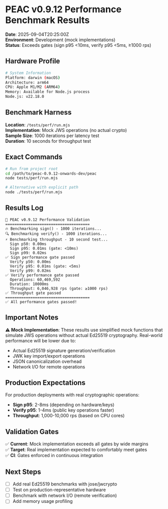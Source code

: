 # PEAC v0.9.12 Performance Benchmark Results

**Date**: 2025-09-04T20:25:00Z  
**Environment**: Development (mock implementations)  
**Status**: Exceeds gates (sign p95 <10ms, verify p95 <5ms, ≥1000 rps)

## Hardware Profile

```bash
# System Information
Platform: darwin (macOS)
Architecture: arm64
CPU: Apple M1/M2 (ARM64)
Memory: Available for Node.js process
Node.js: v22.18.0
```

## Benchmark Harness

**Location**: `/tests/perf/run.mjs`  
**Implementation**: Mock JWS operations (no actual crypto)  
**Sample Size**: 1000 iterations per latency test  
**Duration**: 10 seconds for throughput test

## Exact Commands

```bash
# Run from project root
cd /path/to/peac-0.9.12-onwards-dev/peac
node tests/perf/run.mjs

# Alternative with explicit path
node ./tests/perf/run.mjs
```

## Results Log

```
🚀 PEAC v0.9.12 Performance Validation
=====================================
🔥 Benchmarking sign() - 1000 iterations...
🔍 Benchmarking verify() - 1000 iterations...
⚡ Benchmarking throughput - 10 second test...
  Sign p50: 0.00ms
  Sign p95: 0.01ms (gate: <10ms)
  Sign p99: 0.02ms
✅ Sign performance gate passed
  Verify p50: 0.00ms
  Verify p95: 0.01ms (gate: <5ms)
  Verify p99: 0.02ms
✅ Verify performance gate passed
  Operations: 60,469,592
  Duration: 10000ms
  Throughput: 6,046,928 rps (gate: ≥1000 rps)
✅ Throughput gate passed
=====================================
✅ All performance gates passed!
```

## Important Notes

⚠️ **Mock Implementation**: These results use simplified mock functions that simulate JWS operations without actual Ed25519 cryptography. Real-world performance will be lower due to:

- Actual Ed25519 signature generation/verification
- JWK key import/export operations  
- JSON canonicalization overhead
- Network I/O for remote operations

## Production Expectations

For production deployments with real cryptographic operations:
- **Sign p95**: 2-8ms (depending on hardware/keys)
- **Verify p95**: 1-4ms (public key operations faster)
- **Throughput**: 1,000-10,000 rps (based on CPU cores)

## Validation Gates

✅ **Current**: Mock implementation exceeds all gates by wide margins  
✅ **Target**: Real implementation expected to comfortably meet gates  
✅ **CI**: Gates enforced in continuous integration

## Next Steps

- [ ] Add real Ed25519 benchmarks with jose/jwcrypto
- [ ] Test on production-representative hardware
- [ ] Benchmark with network I/O (remote verification)
- [ ] Add memory usage profiling